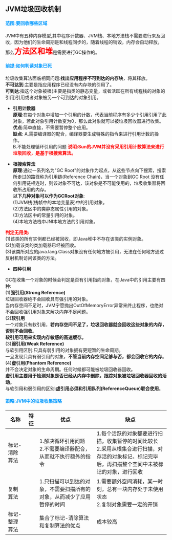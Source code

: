 ## JVM垃圾回收机制

#### **<font color="#0099ff">范围:要回收哪些区域</font>**
JVM中有五种内存模型,其中程序计数器、JVM栈、本地方法栈不需要进行来及回收，因为他们的生命周期是和线程同步的，随着线程的销毁，内存会自动释放，
那么<font color="red" size="5">**方法区和堆**</font>是需要进行GC操作的。<br/>

#### **<font color="#0099ff">前提:如何判读对象已死</font>**
垃圾收集算法面临相同问题:**找出应用程序不可到达的内存块**，将其释放。<br/>
**不可达到**:主要是指应用程序已经没有内存块的引用了。<br/>
**可到达**:指这个对象被根(主要是指类的静态变量，或者活跃在所有线程栈的对象的引用)引用或者对象被另一个可到达的对象引用。<br/>

+ **引用计数器**<br/>
**原理**:在每个对象中增加一个引用的计数，代表当前程序有多少个引用引用了此对象，若此对象引用计数变为0，那么此对象就可以被垃圾回收器进行收集。<br/>
**优点**:简单直接，不需要暂停整个应用。<br/>
**缺点**:
A.需要编译器的配合，编译器要生成特殊的指令来进行引用计数的操作。<br/>
B.不能处理循环引用的问题
**<font color="red">说明:Sun的JVM并没有采用引用计数算法来进行垃圾回收，是基于根搜索算法。</font>**

+ **根搜索算法**<br/>
**原理**:通过一系列名为"GC Root"的对象作为起点，从这些节点向下搜索，搜索所走过的路径称为引用链(Reference Chain)，当一个对象到GC Root
没有任何引用链相连时，则该对象不可达，该对象是不可能使用的，垃圾收集器将回收所占用的内存。<br/>
**以下几种对象可以作为GCRoot对象**:<br/>
(1)JVM栈(栈帧中的本地变量表)中的引用对象。<br/>
(2)方法区中的类静态属性引用的对象。<br/>
(3)方法区中的常量引用的对象。<br/>
(4)本地方法栈中JNI本地方法的引用对象。<br/>

**<font color="red">判定无用类:</font>**<br/>
(1)该类的所有实例都已经被回收，即Java堆中不存在该类的实例对象。<br/>
(2)加载该类的类加载器已经被回收。<br/>
(3)该类所对应的java.lang.Class对象没有任何地方被引用，无法在任何地方通过反射机制访问该类的方法。<br/>

+ **四种引用**<br/>

GC在收集一个对象的时候会判定是否有引用指向对象，在Java中的引用主要有四种:<br/>
(1)**强引用(Strong Reference)**<br/>
垃圾回收器绝不会回收具有强引用的对象。<br/>
当内存空间不足时，JVM宁愿抛出OutOfMemoryError异常来终止程序，也绝对不会回收强引用对象来解决内存不足问题。<br/>
(2)**软引用**<br/>
一个对象只有软引用，**若内存空间不足了，垃圾回收器就会回收这些对象的内存，否则不会回收**。<br/>
**软引用可用来实现内存敏感的高速缓存。**<br/>
(3)**弱引用(Weak Reference)**<br/>
与软引用区别:只具有弱引用的对象拥有更短暂的生命周期。<br/>
一旦发现只具有弱引用的对象，**不管当前内存空间足够与否，都会回收它的内存**。<br/>
(4)**虚引用(Phantom Reference)**<br/>
并不会决定对象的生命周期。任何时候都可能被垃圾回收器回收。<br/>
**虚引用主要用于检测对象是否已经从内存中删除，跟踪对象被垃圾回收器回收的活动**。<br/>
与软引用和弱引用的区别:**虚引用必须和引用队列(ReferenceQueue)联合使用**。

#### **<font color="#0099ff">策略:JVM中的垃圾收集策略</font>**

名称|特征|优点|缺点
---|----|----|----
标记-清除算法||1.解决循环引用问题<br/>2.不需要编译器配合，从而就不执行额外的指令|1.每个活跃的对象都要进行扫描，收集暂停的时间比较长<br/>2.采用从根集合进行扫描，对存活的对象标记，标记完毕后，再扫描整个空间中未被标记的对象，进行回收
复制算法||1.只扫描可以到达的对象，不需要扫描所有的对象，从而减少了应用暂停的时间|1.需要额外空间消耗，某一时刻，总有一块内存处于未使用状态<br/>2.复制对象需要一定的开销
标记-整理算法||集合了标记-清除算法和复制算法的优点|成本较高


